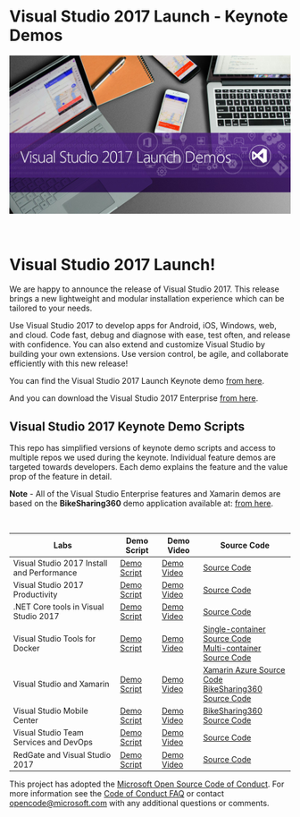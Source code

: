 # Visual Studio 2017 Launch - Keynote Demos

<p align="center">
<img src="VS2017Launch.png"/>
</p>

<br>

# Visual Studio 2017 Launch!
We are happy to announce the release of Visual Studio 2017. This release brings a new lightweight and modular installation experience which can be tailored to your needs.

Use Visual Studio 2017 to develop apps for Android, iOS, Windows, web, and cloud. Code fast, debug and diagnose with ease, test often, and release with confidence. You can also extend and customize Visual Studio by building your own extensions. Use version control, be agile, and collaborate efficiently with this new release!

You can find the Visual Studio 2017 Launch Keynote demo <a href="https://channel9.msdn.com/Events/Visual-Studio/Visual-Studio-2017-Launch/100">from here</a>.

And you can download the Visual Studio 2017 Enterprise <a href="https://www.visualstudio.com/thank-you-downloading-visual-studio/?sku=Enterprise&rel=15">from here</a>.

## Visual Studio 2017 Keynote Demo Scripts

This repo has simplified versions of keynote demo scripts and access to multiple repos we used during the keynote. Individual feature demos are targeted towards developers. Each demo explains the feature and the value prop of the feature in detail.

**Note** - All of the Visual Studio Enterprise features and Xamarin demos are based on the **BikeSharing360** demo application available at:
<a href="http://aka.ms/bikesharing360">from here</a>.

<br>

<table><thead>
<tr>
<th>Labs</th>
<th>Demo Script</th>
<th>Demo Video</th>
<th>Source Code</th>

</tr>
</thead><tbody>
<tr>
<td>Visual Studio 2017 Install and Performance</td>
<td><a href="/Installation and better Performance">Demo Script</a></td>
<td><a href="https://channel9.msdn.com/Events/Visual-Studio/Visual-Studio-2017-Launch/100#time=0h15m37s">Demo Video</a></td>
<td><a href="https://github.com/Microsoft/BikeSharing360_Productivity/tree/master/Lightweight">Source Code</a></td>
</tr>
<tr>
<td>Visual Studio 2017 Productivity</td>
<td><a href="/Visual Studio 2017 Productivity">Demo Script</a></td>
<td><a href="https://channel9.msdn.com/Events/Visual-Studio/Visual-Studio-2017-Launch/100#time=0h20m32s">Demo Video</a></td>
<td><a href="https://github.com/Microsoft/BikeSharing360_Productivity/tree/master/code">Source Code</a></td>

</tr>
<tr>
<td>.NET Core tools in Visual Studio 2017</td>
<td><a href="/.NET Core tools in Visual Studio 2017">Demo Script</a></td>
<td><a href="https://channel9.msdn.com/Events/Visual-Studio/Visual-Studio-2017-Launch/100#time=0h34m34s">Demo Video</a></td>
<td><a href="https://github.com/Microsoft/BikeSharing360_Websites/tree/master/VS2017-NetCoreTools-Demo">Source Code</a></td>

</tr>
<tr>
<td>Visual Studio Tools for Docker</td>
<td><a href="/Microservices and Docker">Demo Script</a></td>
<td><a href="https://channel9.msdn.com/Events/Visual-Studio/Visual-Studio-2017-Launch/100#time=0h42m22s">Demo Video</a></td>
<td><a href="https://github.com/Microsoft/BikeSharing360_SingleContainer/" >Single-container Source Code</a>
  <br> <a href="https://github.com/Microsoft/BikeSharing360_MultiContainer" >Multi-container Source Code</a></td>

</tr>
<tr>
<td>Visual Studio and Xamarin</td>
<td><a href="/XamarinCycle9">Demo Script</a></td>
<td><a href="https://channel9.msdn.com/Events/Visual-Studio/Visual-Studio-2017-Launch/100#time=1h08m15s">Demo Video</a></td>
<td><a href="https://repos.opensource.microsoft.com/Microsoft/repos/VS2017-RTM-Xamarin-Cycle-9-Forms-Azure-Sample" >Xamarin Azure Source Code</a>
<br><a href="https://github.com/Microsoft/BikeSharing360_MobileApps">BikeSharing360 Source Code</a>
</td>

</tr>
<tr>
<td>Visual Studio Mobile Center</td>
<td><a href="/Visual Studio Mobile Center">Demo Script</a></td>
<td><a href="https://channel9.msdn.com/Events/Visual-Studio/Visual-Studio-2017-Launch/100#time=1h19m05s">Demo Video</a></td>
<td><a href="https://github.com/Microsoft/BikeSharing360_MobileApps">BikeSharing360 Source Code</a></td>

</tr>
<tr>
<td>Visual Studio Team Services and DevOps</td>
<td><a href="/VSTS and DevOps">Demo Script</a></td>
<td><a href="https://channel9.msdn.com/Events/Visual-Studio/Visual-Studio-2017-Launch/100#time=1h37m43s">Demo Video</a></td>
<td><a href="https://github.com/abelsquidhead/VSTSDemoKeynoteDemo1.git">Source Code</a></td>

</tr>
<tr>
<td>RedGate and Visual Studio 2017</td>
<td><a href="/Redgate and Visual Studio 2017">Demo Script</a></td>
<td><a href="https://channel9.msdn.com/Events/Visual-Studio/Visual-Studio-2017-Launch/100#time=1h54m38s">Demo Video</a></td>
<td><a href="https://github.com/abelsquidhead/VS2017VSTSKeynoteDemo.git ">Source Code</a></td>

</tr>
<tr>
</tbody></table>

This project has adopted the [Microsoft Open Source Code of Conduct](https://opensource.microsoft.com/codeofconduct/). For more information see the [Code of Conduct FAQ](https://opensource.microsoft.com/codeofconduct/faq/) or contact [opencode@microsoft.com](mailto:opencode@microsoft.com) with any additional questions or comments.
